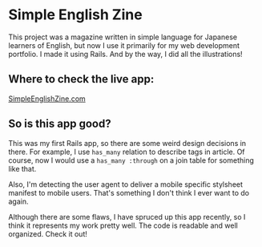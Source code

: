 Simple English Zine
===================

This project was a magazine written in simple language for Japanese learners of English, but now I use it primarily for my web development portfolio. I made it using Rails. And by the way, I did all the illustrations!

Where to check the live app:
----------------------------

[SimpleEnglishZine.com](http://simpleenglishzine.com)

So is this app good?
--------------------

This was my first Rails app, so there are some weird design decisions in there. For example, I use `has_many` relation to describe tags in article. Of course, now I would use a `has_many :through` on a join table for something like that.

Also, I'm detecting the user agent to deliver a mobile specific stylsheet manifest to mobile users. That's something I don't think I ever want to do again.

Although there are some flaws, I have spruced up this app recently, so I think it represents my work pretty well. The code is readable and well organized. Check it out!

